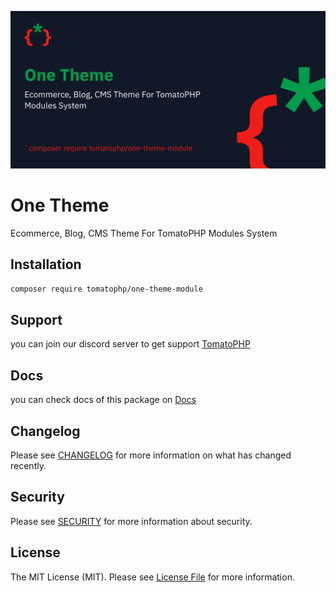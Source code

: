 ![Screenshot](https://github.com/tomatophp/one-theme-module/blob/master/art/screenshot.png)

# One Theme

Ecommerce, Blog, CMS Theme For TomatoPHP Modules System

## Installation

```bash
composer require tomatophp/one-theme-module
```

## Support

you can join our discord server to get support [TomatoPHP](https://discord.gg/Xqmt35Uh)

## Docs

you can check docs of this package on [Docs](https://docs.tomatophp.com/plugins/tomato-themes)

## Changelog

Please see [CHANGELOG](CHANGELOG.md) for more information on what has changed recently.

## Security

Please see [SECURITY](SECURITY.md) for more information about security.

## License

The MIT License (MIT). Please see [License File](LICENSE.md) for more information.
